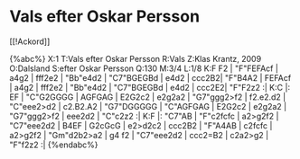 # Vals efter Oskar Persson

[[!Ackord]]

{%abc%}
X:1
T:Vals efter Oskar Persson
R:Vals
Z:Klas Krantz, 2009
O:Dalsland
S:efter Oskar Persson
Q:130
M:3/4
L:1/8
K:F
F2 | "F"FEFAcf | a4g2 | fff2e2 | "Bb"e4d2 | "C7"BGEGBd |
e4d2 | ccc2B2| "F"B4A2 | FEFAcf | a4g2 |
fff2e2 | "Bb"e4d2 | "C7"BGEGBd | e4d2 | ccc2E2| "F"F2z2 :|
K:C
|: EF | "C"G2GGGG | AGFGAG | E2G2c2 | e2g2a2 | "G7"ggg2>f2 |
f2.e2.d2 | "C"eee2>d2 | c2.B2.A2 | "G7"DGGGGG | "C"AGFGAG |
E2G2c2 | e2g2a2 | "G7"ggg2>f2 | eee2d2 | "C"c2z2 :|
K:F
|: "C7"AB | "F"c2fcfc | a2>g2f2 | "C7"eee2d2 | B4EF | G2cGcG |
e2>d2c2 | ccc2B2 | "F"A4AB | c2fcfc | a2>g2f2 |
"Gm"d2b2>a2 | g4 f2 | "C7"eee2d2 | ccc2=B2 | c2a2>g2 | "F"f2z2 :|
{%endabc%}

